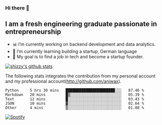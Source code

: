### Hi there 👋

## I am a fresh engineering graduate passionate in entrepreneurship
- :bar_chart: I’m currently working on backend development and data analytics.
- 🌱 I’m currently learning building a startup, German language
- :dart: My goal is to find a job in tech and become a startup founder.


[![shizzy's github stats](https://github-readme-stats.vercel.app/api?username=shirzartenwer)](https://github.com/anuraghazra/github-readme-stats)

The following stats integrates the contribution from my personal account and my professional account(http://github.com/aniwax). 


<!--START_SECTION:waka-->
```text
Python     5 hrs 30 mins   ██████████████████████░░░   87.46 % 
Markdown   20 mins         █▒░░░░░░░░░░░░░░░░░░░░░░░   05.39 % 
Text       12 mins         █░░░░░░░░░░░░░░░░░░░░░░░░   03.43 % 
JSON       10 mins         ▓░░░░░░░░░░░░░░░░░░░░░░░░   02.64 % 
Other      4 mins          ▒░░░░░░░░░░░░░░░░░░░░░░░░   01.08 % 
```
<!--END_SECTION:waka-->

[![Spotify](https://spotify-on-github-git-master.shirzartenwer.vercel.app/api/spotify)](https://open.spotify.com/user/21j6s322bjrhxlx67pyzkc4ki)
